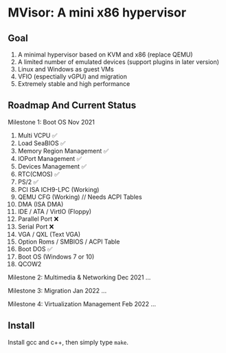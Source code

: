 # MVisor: A mini x86 hypervisor

## Goal

1. A minimal hypervisor based on KVM and x86 (replace QEMU)
2. A limited number of emulated devices (support plugins in later version)
3. Linux and Windows as guest VMs
4. VFIO (espectially vGPU) and migration
5. Extremely stable and high performance

## Roadmap And Current Status

Milestone 1: Boot OS
Nov 2021

1. Multi VCPU ✅
2. Load SeaBIOS ✅
3. Memory Region Management ✅
4. IOPort Management ✅
5. Devices Management ✅
6. RTC(CMOS) ✅
7. PS/2 ✅
8. PCI ISA ICH9-LPC (Working)
9. QEMU CFG (Working) // Needs ACPI Tables
10. DMA (ISA DMA)
11. IDE / ATA / VirtIO (Floppy)
12. Parallel Port ❌
13. Serial Port ❌
14. VGA / QXL (Text VGA)
15. Option Roms / SMBIOS / ACPI Table
16. Boot DOS ✅
17. Boot OS (Windows 7 or 10) 
18. QCOW2

Milestone 2: Multimedia & Networking
Dec 2021
...

Milestone 3: Migration
Jan 2022
...

Milestone 4: Virtualization Management
Feb 2022
...

## Install

Install gcc and c++, then simply type `make`.

